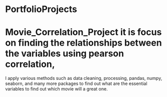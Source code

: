 # PortfolioProjects

# Movie_Correlation_Project it is focus on finding the relationships between the variables using pearson correlation, 
I apply various methods such as data cleaning, processing, pandas, numpy, seaborn, and many more packages to find out
what are the essential variables to find out which movie will a great one. 
